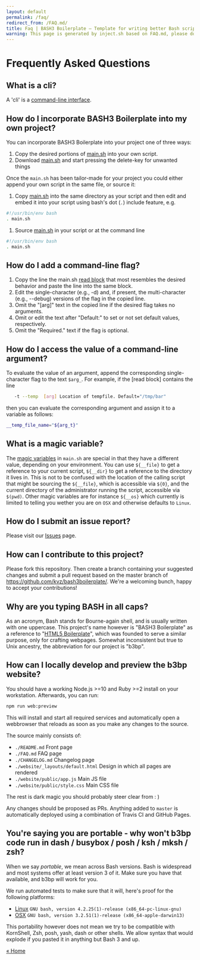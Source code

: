 ```yaml
---
layout: default
permalink: /faq/
redirect_from: /FAQ.md/
title: Faq | BASH3 Boilerplate – Template for writing better Bash scripts
warning: This page is generated by inject.sh based on FAQ.md, please don't edit faq.md directly.
---
```


# Frequently Asked Questions

## What is a cli?

A 'cli' is a [command-line interface](https://en.wikipedia.org/wiki/Command-line_interface).

## How do I incorporate BASH3 Boilerplate into my own project?

You can incorporate BASH3 Boilerplate into your project one of three ways:
1. Copy the desired portions of [main.sh](./main.sh) into your own script.
1. Download [main.sh](./main.sh) and start pressing the delete-key for unwanted things

Once the `main.sh` has been tailor-made for your project you could either append your own script in the same file, or source it:

1. Copy [main.sh](./main.sh) into the same directory as your script and then edit and embed it into your script using bash's dot (`.`) include feature, e.g.
```bash
#!/usr/bin/env bash
. main.sh
```
1. Source [main.sh](./main.sh) in your script or at the command line
```bash
#!/usr/bin/env bash
. main.sh
```

## How do I add a command-line flag?

1. Copy the line the main.sh [read block](https://github.com/kvz/bash3boilerplate/blob/master/main.sh#L53) that most resembles the desired behavior and paste the line into the same block.
1. Edit the single-character (e.g., -d) and, if present, the multi-character (e.g., --debug) versions of the flag in the copied line.  
1. Omit the "[arg]" text in the copied line if the desired flag takes no arguments.
1. Omit or edit the text after "Default:" to set or not set default values, respectively. 
1. Omit the "Required." text if the flag is optional.

## How do I access the value of a command-line argument?

To evaluate the value of an argument, append the corresponding single-character flag to the text `$arg_`.  For example, if the [read block]
contains the line
```bash
   -t --temp  [arg] Location of tempfile. Default="/tmp/bar"
```

then you can evaluate the corresponding argument and assign it to a variable as follows:

```bash
__temp_file_name="${arg_t}"
```

## What is a magic variable?

The [magic variables](https://github.com/kvz/bash3boilerplate/blob/master/main.sh#L63) in `main.sh` are special in that they have a different value, depending on your environment. You can use `${__file}` to get a reference to your current script, `${__dir}` to get a reference to the directory it lives in. This is not to be confused with the location of the calling script that might be sourcing the `${__file}`, which is accessible via `${0}`, and the current directory of the administrator running the script, accessible via `$(pwd)`. Other magic variables are for instance `${__os}` which currently is limited to telling you wether you are on `OSX` and otherwise defaults to `Linux`.

## How do I submit an issue report?

Please visit our [Issues](https://github.com/kvz/bash3boilerplate/issues) page.

## How can I contribute to this project?

Please fork this repository.  Then create a branch containing your suggested changes and submit a pull request based on the master branch
of <https://github.com/kvz/bash3boilerplate/>. We're a welcoming bunch, happy to accept your contributions!

## Why are you typing BASH in all caps?

As an acronym, Bash stands for Bourne-again shell, and is usually written with one uppercase. 
This project's name however is "BASH3 Boilerplate" as a reference to 
"[HTML5 Boilerplate](https://html5boilerplate.com/)", which was founded to serve a similar purpose, 
only for crafting webpages. 
Somewhat inconsistent but true to Unix ancestry, the abbreviation for our project is "b3bp".

## How can I locally develop and preview the b3bp website?

You should have a working Node.js >=10 and Ruby >=2 install on your workstation. Afterwards, you can run:

```bash
npm run web:preview
```

This will install and start all required services and automatically open a webbrowser that reloads as soon as you make any changes to the source.

The source mainly consists of:

- `./README.md` Front page
- `./FAQ.md` FAQ page
- `./CHANGELOG.md` Changelog page
- `./website/_layouts/default.html` Design in which all pages are rendered
- `./website/public/app.js` Main JS file
- `./website/public/style.css` Main CSS file

The rest is dark magic you should probably steer clear from : )

Any changes should be proposed as PRs. Anything added to `master` is automatically deployed using a combination of Travis CI and GitHub Pages.

## You're saying you are portable - why won't b3bp code run in dash / busybox / posh / ksh / mksh / zsh?

When we say _portable_, we mean across Bash versions. Bash is widespread and most systems
offer at least version 3 of it. Make sure you have that available, and b3bp will work for you.

We run automated tests to make sure that it will, here's proof for the following platforms:

- [Linux](https://travis-ci.org/kvz/bash3boilerplate/jobs/109804166#L91) `GNU bash, version 4.2.25(1)-release (x86_64-pc-linux-gnu)`
- [OSX](https://travis-ci.org/kvz/bash3boilerplate/jobs/109804167#L2453) `GNU bash, version 3.2.51(1)-release (x86_64-apple-darwin13)`

This portability however does not mean we try to be compatible with 
KornShell, Zsh, posh, yash, dash or other shells. We allow syntax that would explode if 
you pasted it in anything but Bash 3 and up.


<a href="/">&laquo; Home</a>
